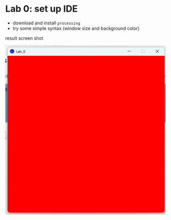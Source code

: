 # Lab 0: set up IDE
* download and install `processing`
* try some simple syntax (window size and background color)

result screen shot

![alt text](image.png)
